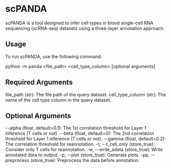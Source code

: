 # scPANDA
scPANDA is a tool designed to infer cell types in blood single-cell RNA sequencing (scRNA-seq) datasets using a three-layer annotation approach.

## Usage
To run scPANDA, use the following command:

python -m panda <file_path> <cell_type_column> [optional arguments]

## Required Arguments
file_path (str): The file path of the query dataset. cell_type_column (str): The name of the cell type column in the query dataset.

## Optional Arguments
--alpha (float, default=0.1): The 1st correlation threshold for Layer 1 inference (T cells or not). --beta (float, default=0): The 2nd correlation threshold for Layer 1 inference (T cells or not). --gamma (float, default=0.2): The correlation threshold for reannotation. -t, --t_cell_only (store_true): Consider only T cells for reannotation. -w, --write_adata (store_true): Write annotated data to output. -p, --plot (store_true): Generate plots. -pp, --preprocess (store_true): Preprocess the data before annotation.
